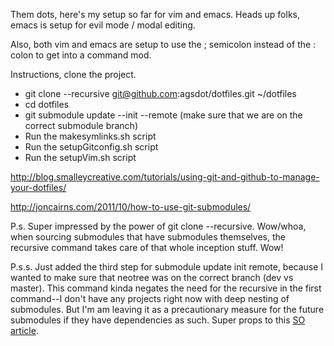 Them dots, here's my setup so far for vim and emacs.  Heads up folks, emacs is setup for evil mode / modal editing. 

Also, both vim and emacs are setup to use the ; semicolon instead of the : colon to get into a command mod. 

Instructions, clone the project.

- git clone --recursive git@github.com:agsdot/dotfiles.git ~/dotfiles  
- cd dotfiles  
- git submodule update --init --remote (make sure that we are on the correct submodule branch)  
- Run the makesymlinks.sh script  
- Run the setupGitconfig.sh script  
- Run the setupVim.sh script  

http://blog.smalleycreative.com/tutorials/using-git-and-github-to-manage-your-dotfiles/  

http://joncairns.com/2011/10/how-to-use-git-submodules/  

P.s. Super impressed by the power of git clone --recursive.  Wow/whoa, when sourcing submodules that have submodules themselves, the recursive command takes care of that whole inception stuff.  Wow!  

P.s.s. Just added the third step for submodule update init remote, because I wanted to make sure that neotree was on the correct branch (dev vs master). This command kinda negates the need for the recursive in the first command--I don't have any projects right now with deep nesting of submodules. But I'm am leaving it as a precautionary measure for the future submodules if they have dependencies as such. Super props to this [SO article](http://stackoverflow.com/a/20016830/2741455).  
